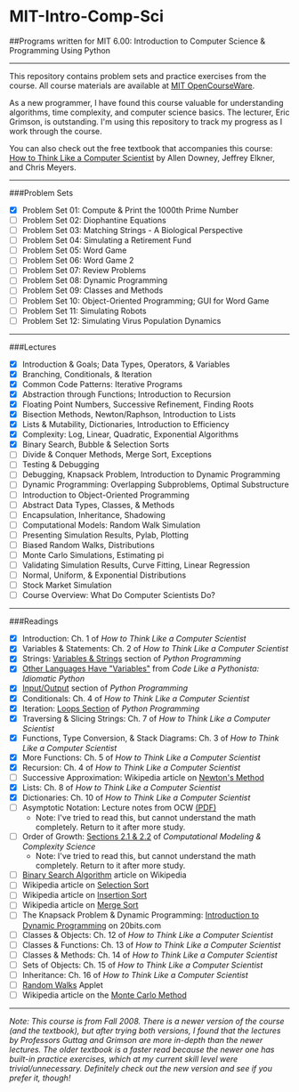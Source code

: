 # MIT-Intro-Comp-Sci
##Programs written for MIT 6.00: Introduction to Computer Science &amp; Programming Using Python

----

This repository contains problem sets and practice exercises from the course. All course materials are available at [MIT OpenCourseWare](https://ocw.mit.edu/courses/electrical-engineering-and-computer-science/6-00-introduction-to-computer-science-and-programming-fall-2008/).

As a new programmer, I have found this course valuable for understanding algorithms, time complexity, and computer science basics. The lecturer, Eric Grimson, is outstanding. I'm using this repository to track my progress as I work through the course.

You can also check out the free textbook that accompanies this course: [How to Think Like a Computer Scientist](http://www.greenteapress.com/thinkpython/thinkCSpy/html/index.html) by Allen Downey, Jeffrey Elkner, and Chris Meyers.

----

###Problem Sets

- [x] Problem Set 01: Compute & Print the 1000th Prime Number
- [ ] Problem Set 02: Diophantine Equations
- [ ] Problem Set 03: Matching Strings - A Biological Perspective
- [ ] Problem Set 04: Simulating a Retirement Fund
- [ ] Problem Set 05: Word Game
- [ ] Problem Set 06: Word Game 2
- [ ] Problem Set 07: Review Problems
- [ ] Problem Set 08: Dynamic Programming
- [ ] Problem Set 09: Classes and Methods
- [ ] Problem Set 10: Object-Oriented Programming; GUI for Word Game
- [ ] Problem Set 11: Simulating Robots
- [ ] Problem Set 12: Simulating Virus Population Dynamics

----

###Lectures
- [x] Introduction & Goals; Data Types, Operators, & Variables
- [x] Branching, Conditionals, & Iteration
- [x] Common Code Patterns: Iterative Programs
- [x] Abstraction through Functions; Introduction to Recursion
- [x] Floating Point Numbers, Successive Refinement, Finding Roots
- [x] Bisection Methods, Newton/Raphson, Introduction to Lists
- [x] Lists & Mutability, Dictionaries, Introduction to Efficiency
- [x] Complexity: Log, Linear, Quadratic, Exponential Algorithms
- [x] Binary Search, Bubble & Selection Sorts
- [ ] Divide & Conquer Methods, Merge Sort, Exceptions
- [ ] Testing & Debugging
- [ ] Debugging, Knapsack Problem, Introduction to Dynamic Programming
- [ ] Dynamic Programming: Overlapping Subproblems, Optimal Substructure
- [ ] Introduction to Object-Oriented Programming
- [ ] Abstract Data Types, Classes, & Methods
- [ ] Encapsulation, Inheritance, Shadowing
- [ ] Computational Models: Random Walk Simulation
- [ ] Presenting Simulation Results, Pylab, Plotting
- [ ] Biased Random Walks, Distributions
- [ ] Monte Carlo Simulations, Estimating pi
- [ ] Validating Simulation Results, Curve Fitting, Linear Regression
- [ ] Normal, Uniform, & Exponential Distributions
- [ ] Stock Market Simulation
- [ ] Course Overview: What Do Computer Scientists Do?

---

###Readings
- [x] Introduction: Ch. 1 of *How to Think Like a Computer Scientist*
- [x] Variables & Statements: Ch. 2 of *How to Think Like a Computer Scientist*
- [x] Strings: [Variables & Strings](https://en.wikibooks.org/wiki/Python_Programming/Variables_and_Strings) section of *Python Programming*
- [x] [Other Languages Have "Variables"](http://python.net/~goodger/projects/pycon/2007/idiomatic/handout.html#other-languages-have-variables) from *Code Like a Pythonista: Idiomatic Python*
- [x] [Input/Output](https://en.wikibooks.org/wiki/Python_Programming/Input_and_Output) section of *Python Programming*
- [x] Conditionals: Ch. 4 of *How to Think Like a Computer Scientist*
- [x] Iteration: [Loops Section](https://en.wikibooks.org/wiki/Python_Programming/Loops) of *Python Programming*
- [x] Traversing & Slicing Strings: Ch. 7 of *How to Think Like a Computer Scientist*
- [x] Functions, Type Conversion, & Stack Diagrams: Ch. 3 of *How to Think Like a Computer Scientist*
- [x] More Functions: Ch. 5 of *How to Think Like a Computer Scientist*
- [x] Recursion: Ch. 4 of *How to Think Like a Computer Scientist*
- [ ] Successive Approximation: Wikipedia article on [Newton's Method](https://en.wikipedia.org/wiki/Newton%27s_method)
- [x] Lists: Ch. 8 of *How to Think Like a Computer Scientist*
- [x] Dictionaries: Ch. 10 of *How to Think Like a Computer Scientist*
- [ ] Asymptotic Notation: Lecture notes from OCW [(PDF)](https://ocw.mit.edu/courses/electrical-engineering-and-computer-science/6-00-introduction-to-computer-science-and-programming-fall-2008/readings/l11_sums2.pdf)
  * Note: I've tried to read this, but cannot understand the math completely. Return to it after more study.
- [ ] Order of Growth: [Sections 2.1 & 2.2](http://www.greenteapress.com/compmod/html/book003.html) of *Computational Modeling & Complexity Science*
  * Note: I've tried to read this, but cannot understand the math completely. Return to it after more study.
- [ ] [Binary Search Algorithm](https://en.wikipedia.org/wiki/Binary_search_algorithm#Implementations) article on Wikipedia
- [ ] Wikipedia article on [Selection Sort](https://en.wikipedia.org/wiki/Selection_sort)
- [ ] Wikipedia article on [Insertion Sort](https://en.wikipedia.org/wiki/Insertion_sort)
- [ ] Wikipedia article on [Merge Sort](https://en.wikipedia.org/wiki/Merge_sort)
- [ ] The Knapsack Problem & Dynamic Programming: [Introduction to Dynamic Programming](http://20bits.com/article/introduction-to-dynamic-programming) on 20bits.com
- [ ] Classes & Objects: Ch. 12 of *How to Think Like a Computer Scientist*
- [ ] Classes & Functions: Ch. 13 of *How to Think Like a Computer Scientist*
- [ ] Classes & Methods: Ch. 14 of *How to Think Like a Computer Scientist*
- [ ] Sets of Objects: Ch. 15 of *How to Think Like a Computer Scientist*
- [ ] Inheritance: Ch. 16 of *How to Think Like a Computer Scientist*
- [ ] [Random Walks](http://195.134.76.37/applets/AppletSailor/Appl_Sailor2.html) Applet
- [ ] Wikipedia article on the [Monte Carlo Method](https://en.wikipedia.org/wiki/Monte_Carlo_method)

---

*Note: This course is from Fall 2008. There is a newer version of the course (and the textbook), but after trying both versions, I found that the lectures by Professors Guttag and Grimson are more in-depth than the newer lectures. The older textbook is a faster read because the newer one has built-in practice exercises, which at my current skill level were trivial/unnecessary. Definitely check out the new version and see if you prefer it, though!*
